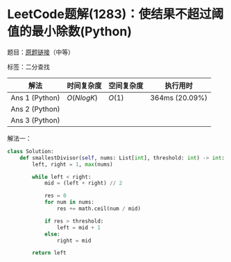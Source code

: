 # LeetCode题解(1283)：使结果不超过阈值的最小除数(Python)

题目：[原题链接](https://leetcode-cn.com/problems/find-the-smallest-divisor-given-a-threshold/)（中等）

标签：二分查找

| 解法           | 时间复杂度 | 空间复杂度 | 执行用时       |
| -------------- | ---------- | ---------- | -------------- |
| Ans 1 (Python) | $O(NlogK)$ | $O(1)$     | 364ms (20.09%) |
| Ans 2 (Python) |            |            |                |
| Ans 3 (Python) |            |            |                |

解法一：

```python
class Solution:
    def smallestDivisor(self, nums: List[int], threshold: int) -> int:
        left, right = 1, max(nums)

        while left < right:
            mid = (left + right) // 2

            res = 0
            for num in nums:
                res += math.ceil(num / mid)

            if res > threshold:
                left = mid + 1
            else:
                right = mid

        return left
```


